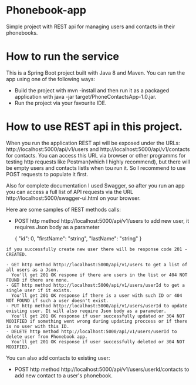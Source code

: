 # Phonebook-app
Simple project with REST api for managing users and contacts in their phonebooks.


# How to run the service
This is a Spring Boot project built with Java 8 and Maven. You can run the app using one of the following ways:
  - Build the project with mvn -install and then run it as a packaged application with java -jar target/PhoneContactsApp-1.0.jar.
  - Run the project via your favourite IDE.

# How to use REST api in this project.
When you run the application REST api will be exposed under the URLs: http://localhost:5000/api/v1/users and http://localhost:5000/api/v1/contacts for contacts.
You can access this URL via browser or other programms for testing http requests like Postman(which I highly recommend), but there will be empty users and contacts listls when tou run it. So I recommend to use POST requests to populate it first.

Also for complete documentation I used Swagger, so after you run an app you can access a full list of API requests via the URL http://localhost:5000/swagger-ui.html on your browser.

Here are some samples of REST methods calls:
   - POST http method http://localhost:5000/api/v1/users to add new user, it requires Json body as a parameter 
   
       {
        "id": 0,
        "firstName": "string",
        "lastName": "string"
        }

    if you successfully create new user there will be response code 201 - CREATED.
    
    - GET http method http://localhost:5000/api/v1/users to get a list of all users as a Json.
      You'll get 201 OK respone if there are users in the list or 404 NOT FOUND if there are none.
    - GET http method http://localhost:5000/api/v1/users/userId to get a single user if it exists.
      You'll get 201 OK response if there is a user with such ID or 404 NOT FOUND if such a user doesn't exist.
    - PUT http method http://localhost:5000/api/v1/users/userId to update existing user. It will also require Json body as a parameter.
      You'll get 201 OK response if user successfully updated or 304 NOT MODIFIED if something went wrong during updating proccess or if there is no user with this ID.
    - DELETE http method http://localhost:5000/api/v1/users/userId to delete user from Phonebook app.
      You'll get 201 OK response if user successfully deleted or 304 NOT MODIFIED.
      
 You can also add contacts to existing user:
   - POST http method http://localhost:5000/api/v1/users/userId/contacts to add new contact to a user's phonebook.
